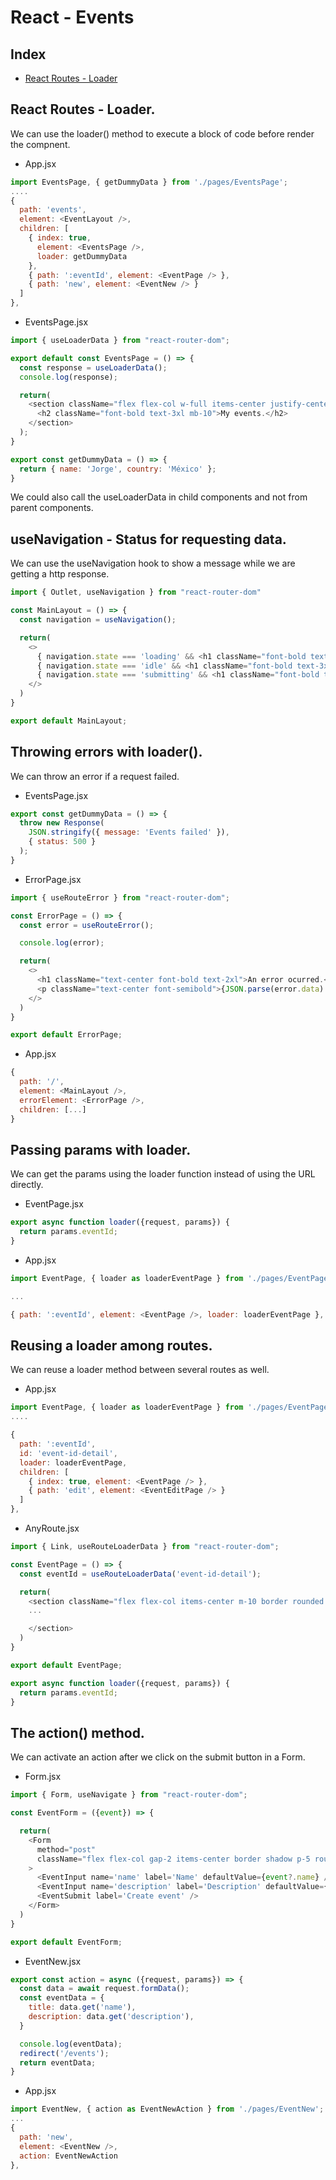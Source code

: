 # React - Events

## Index

- [React Routes - Loader](#react-routes---loader)

## React Routes - Loader.

We can use the loader() method to execute a block of code before render the compnent.

* App.jsx

```js
import EventsPage, { getDummyData } from './pages/EventsPage';
....
{
  path: 'events',
  element: <EventLayout />,
  children: [
    { index: true,
      element: <EventsPage />,
      loader: getDummyData
    },
    { path: ':eventId', element: <EventPage /> },
    { path: 'new', element: <EventNew /> }
  ]
},
```

* EventsPage.jsx

```js
import { useLoaderData } from "react-router-dom";

export default const EventsPage = () => {
  const response = useLoaderData();
  console.log(response);

  return(
    <section className="flex flex-col w-full items-center justify-center py-10">
      <h2 className="font-bold text-3xl mb-10">My events.</h2>
    </section>
  );
}

export const getDummyData = () => {
  return { name: 'Jorge', country: 'México' };
}
```

We could also call the useLoaderData in child components and not from parent components.

## useNavigation - Status for requesting data.

We can use the useNavigation hook to show a message while we are getting a http response.

```js
import { Outlet, useNavigation } from "react-router-dom"

const MainLayout = () => {
  const navigation = useNavigation();

  return(
    <>
      { navigation.state === 'loading' && <h1 className="font-bold text-3xl text-center">Loading...</h1> }
      { navigation.state === 'idle' && <h1 className="font-bold text-3xl text-center">Idle...</h1> }
      { navigation.state === 'submitting' && <h1 className="font-bold text-3xl text-center">Submitting...</h1> }
    </>
  )
}

export default MainLayout;
```

## Throwing errors with loader().

We can throw an error if a request failed.

* EventsPage.jsx

```js
export const getDummyData = () => {
  throw new Response(
    JSON.stringify({ message: 'Events failed' }),
    { status: 500 }
  );
}
```

* ErrorPage.jsx

```js
import { useRouteError } from "react-router-dom";

const ErrorPage = () => {
  const error = useRouteError();

  console.log(error);

  return(
    <>
      <h1 className="text-center font-bold text-2xl">An error ocurred.</h1>
      <p className="text-center font-semibold">{JSON.parse(error.data).message}</p>
    </>
  )
}

export default ErrorPage;
```

* App.jsx

```js
{
  path: '/',
  element: <MainLayout />,
  errorElement: <ErrorPage />,
  children: [...]
}
```

## Passing params with loader.

We can get the params using the loader function instead of using the URL directly.

* EventPage.jsx

```js
export async function loader({request, params}) {
  return params.eventId;
}
```

* App.jsx

```js
import EventPage, { loader as loaderEventPage } from './pages/EventPage';

...

{ path: ':eventId', element: <EventPage />, loader: loaderEventPage },
```

## Reusing a loader among routes.

We can reuse a loader method between several routes as well.

* App.jsx

```js
import EventPage, { loader as loaderEventPage } from './pages/EventPage';
....

{
  path: ':eventId',
  id: 'event-id-detail',
  loader: loaderEventPage,
  children: [
    { index: true, element: <EventPage /> },
    { path: 'edit', element: <EventEditPage /> }
  ]
},
```

* AnyRoute.jsx
```js
import { Link, useRouteLoaderData } from "react-router-dom";

const EventPage = () => {
  const eventId = useRouteLoaderData('event-id-detail');

  return(
    <section className="flex flex-col items-center m-10 border rounded shadow p-5 gap-3">
    ...

    </section>
  )
}

export default EventPage;

export async function loader({request, params}) {
  return params.eventId;
}
```

## The action() method.

We can activate an action after we click on the submit button in a Form.

* Form.jsx

```js
import { Form, useNavigate } from "react-router-dom";

const EventForm = ({event}) => {

  return(
    <Form
      method="post"
      className="flex flex-col gap-2 items-center border shadow p-5 rounded-xl"
    >
      <EventInput name='name' label='Name' defaultValue={event?.name} />
      <EventInput name='description' label='Description' defaultValue={event?.description} />
      <EventSubmit label='Create event' />
    </Form>
  )
}

export default EventForm;
```

* EventNew.jsx

```js
export const action = async ({request, params}) => {
  const data = await request.formData();
  const eventData = {
    title: data.get('name'),
    description: data.get('description'),
  }

  console.log(eventData);
  redirect('/events');
  return eventData;
}
```

* App.jsx

```js
import EventNew, { action as EventNewAction } from './pages/EventNew';
...
{
  path: 'new',
  element: <EventNew />,
  action: EventNewAction
},
```

